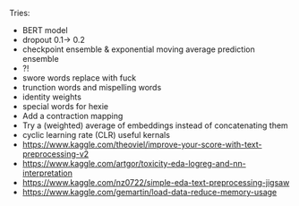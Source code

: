 Tries:
* BERT model
* dropout 0.1-> 0.2
* checkpoint ensemble & exponential moving average prediction ensemble
* ?!
* swore words replace with fuck
* trunction words and mispelling words
* identity weights
* special words for hexie
* Add a contraction mapping
* Try a (weighted) average of embeddings instead of concatenating them
* cyclic learning rate (CLR)
useful kernals
* https://www.kaggle.com/theoviel/improve-your-score-with-text-preprocessing-v2
* https://www.kaggle.com/artgor/toxicity-eda-logreg-and-nn-interpretation
* https://www.kaggle.com/nz0722/simple-eda-text-preprocessing-jigsaw
* https://www.kaggle.com/gemartin/load-data-reduce-memory-usage
